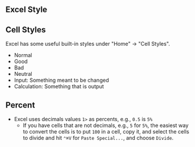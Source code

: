 ## Excel Style

## Cell Styles

Excel has some useful built-in styles under "Home" -> "Cell Styles".

- Normal
- Good
- Bad
- Neutral
- Input: Something meant to be changed
- Calculation: Something that is output

## Percent

- Excel uses decimals values `1>` as percents, e.g., `0.5` is `5%`
    - If you have cells that are not decimals, e.g., `5` for `5%`, the easiest way to convert the cells is to put `100` in a cell, copy it, and select the cells to divide and hit `⌃⌘V` for `Paste Special...`, and choose `Divide`.
